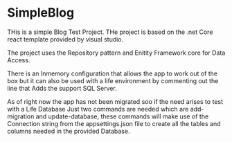 # SimpleBlog

THis is a simple Blog Test Project.
THe project is based on the .net Core react template provided by visual studio.

The project uses the Repository pattern and Enitity Framework core for Data Access.

There is an Inmemory configuration that allows the app to work out of the box but it can also be used with a life environment by commenting out the line that Adds the support 
SQL Server. 

As of right now the app has not been migrated soo if the need arises to test with a Life Database Just two commands are needed 
which are add-migration and update-database, these commands will make use of the Connection string from the appsettings.json file to create all the tables and columns 
needed in the provided Database.

